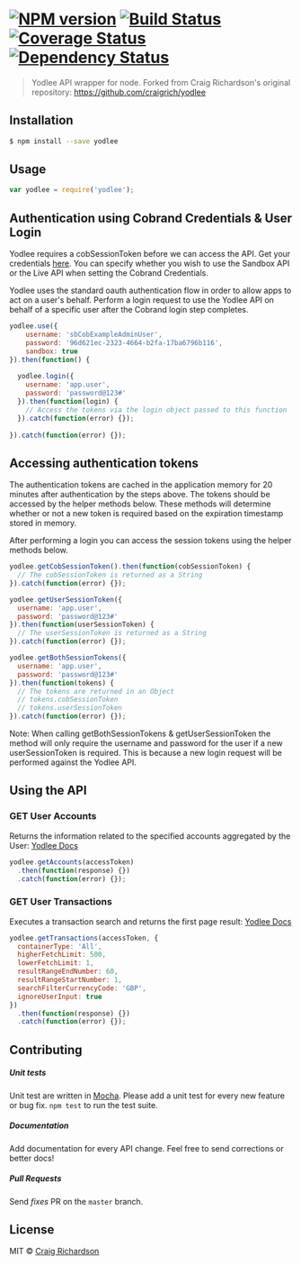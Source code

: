 #  [![NPM version][npm-image]][npm-url] [![Build Status][travis-image]][travis-url] [![Coverage Status][coverage-image]][coverage-url] [![Dependency Status][daviddm-image]][daviddm-url]

> Yodlee API wrapper for node. Forked from Craig Richardson's original repository: https://github.com/craigrich/yodlee


## Installation

```sh
$ npm install --save yodlee
```

## Usage

```js
var yodlee = require('yodlee');
```


## Authentication using Cobrand Credentials & User Login
Yodlee requires a cobSessionToken before we can access the API. Get your credentials [here](https://devnow.yodlee.com).
You can specify whether you wish to use the Sandbox API or the Live API when setting the Cobrand Credentials.

Yodlee uses the standard oauth authentication flow in order to allow apps to act on a user's behalf. Perform a login request to use the Yodlee API on behalf of a specific user after the Cobrand login step completes.

```js
yodlee.use({
    username: 'sbCobExampleAdminUser',
    password: '96d621ec-2323-4664-b2fa-17ba6796b116',
    sandbox: true
}).then(function() {
  
  yodlee.login({
    username: 'app.user',
    password: 'password@123#'
  }).then(function(login) {
    // Access the tokens via the login object passed to this function
  }).catch(function(error) {});
  
}).catch(function(error) {});

```

## Accessing authentication tokens
The authentication tokens are cached in the application memory for 20 minutes after authentication by the steps above. The tokens should be accessed by the helper methods below. These methods will determine whether or not a new token is required based on the expiration timestamp stored in memory.

After performing a login you can access the session tokens using the helper methods below.

```js
yodlee.getCobSessionToken().then(function(cobSessionToken) {
  // The cobSessionToken is returned as a String
}).catch(function(error) {}); 

```

```js
yodlee.getUserSessionToken({
  username: 'app.user',
  password: 'password@123#'
}).then(function(userSessionToken) {
  // The userSessionToken is returned as a String
}).catch(function(error) {}); 

```

```js
yodlee.getBothSessionTokens({
  username: 'app.user',
  password: 'password@123#'
}).then(function(tokens) {
  // The tokens are returned in an Object
  // tokens.cobSessionToken
  // tokens.userSessionToken
}).catch(function(error) {}); 

```

Note: When calling getBothSessionTokens & getUserSessionToken the method will only require the username and password for the user if a new userSessionToken is required. This is because a new login request will be performed against the Yodlee API.

## Using the API
### GET User Accounts
Returns the information related to the specified accounts aggregated by the User: [Yodlee Docs](https://developer.yodlee.com/Aggregation_API/Aggregation_Services_Guide/Aggregation_REST_API_Reference/getSiteAccounts)


```js
yodlee.getAccounts(accessToken)
  .then(function(response) {})
  .catch(function(error) {}); 

```

### GET User Transactions
Executes a transaction search and returns the first page result: [Yodlee Docs](https://developer.yodlee.com/Aggregation_API/Aggregation_Services_Guide/Aggregation_REST_API_Reference/executeUserSearchRequest)

```js
yodlee.getTransactions(accessToken, {
  containerType: 'All',
  higherFetchLimit: 500,
  lowerFetchLimit: 1,
  resultRangeEndNumber: 60,
  resultRangeStartNumber: 1,
  searchFilterCurrencyCode: 'GBP',
  ignoreUserInput: true
})
  .then(function(response) {})
  .catch(function(error) {}); 

```

## Contributing

##### Unit tests
Unit test are written in [Mocha](http://visionmedia.github.io/mocha/). Please add a unit test for every new feature or bug fix. `npm test` to run the test suite.  

##### Documentation
Add documentation for every API change. Feel free to send corrections or better docs!  

##### Pull Requests
Send _fixes_ PR on the `master` branch.

## License
MIT © [Craig Richardson](https://www.linkedin.com/in/craigalanrichardson)

[npm-image]: https://badge.fury.io/js/yodlee.svg
[npm-url]: https://npmjs.org/package/yodlee
[travis-image]: https://travis-ci.org/craigrich/yodlee.svg?branch=master
[travis-url]: https://travis-ci.org/craigrich/yodlee
[daviddm-image]: https://david-dm.org/craigrich/yodlee.svg?theme=shields.io
[daviddm-url]: https://david-dm.org/craigrich/yodlee
[coverage-image]: https://coveralls.io/repos/craigrich/yodlee/badge.svg?branch=master
[coverage-url]: https://coveralls.io/r/craigrich/yodlee?branch=master
